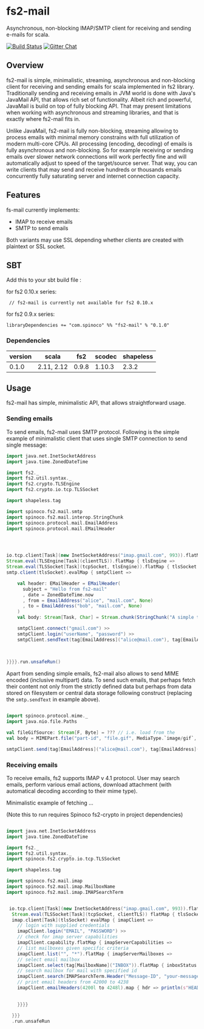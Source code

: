 # fs2-mail

Asynchronous, non-blocking IMAP/SMTP client for receiving and sending e-mails for scala.

[![Build Status](https://travis-ci.org/Spinoco/fs2-mail.svg?branch=master)](https://travis-ci.org/Spinoco/fs2-mail)
[![Gitter Chat](https://badges.gitter.im/functional-streams-for-scala/fs2.svg)](https://gitter.im/fs2-mail/Lobby)

## Overview

fs2-mail is simple, minimalistic, streaming, asynchronous and non-blocking client for receiving and sending emails 
for scala implemented in fs2 library. Traditionally sending and receiving emails in JVM world is done with 
Java's JavaMail API, that allows rich set of functionality. Albeit rich and powerful, JavaMail 
is build on top of fully blocking API. That may present limitations when working with asynchronous and 
streaming libraries, and that is exactly where fs2-mail fits in.  

Unlike JavaMail, fs2-mail is fully non-blocking, streaming allowing to process emails with minimal memory constrains 
with full utilization of modern multi-core CPUs. All processing (encoding, decoding) of emails 
is fully asynchronous and non-blocking. So for example receiving or sending emails over slower network 
connections will work perfectly fine and will automatically adjust to speed of the target/source server. That way, 
you can write clients that may send and receive hundreds or thousands emails concurrently fully saturating 
server and internet connection capacity. 

 
## Features

fs-mail currently implements: 

- IMAP to receive emails
- SMTP to send emails

Both variants may use SSL depending whether clients are created with plaintext or SSL socket. 


## SBT

Add this to your sbt build file :

for fs2 0.10.x series:

```
 // fs2-mail is currently not available for fs2 0.10.x
```

for fs2 0.9.x series:

```
libraryDependencies += "com.spinoco" %% "fs2-mail" % "0.1.0"
```


### Dependencies

version  |    scala  |   fs2  |  scodec | shapeless      
---------|-----------|--------|---------|----------- 
0.1.0    | 2.11, 2.12| 0.9.8  | 1.10.3  | 2.3.2


## Usage

fs2-mail has simple, minimalistic API, that allows straightforward usage. 

### Sending emails

To send emails, fs2-mail uses SMTP protocol. Following is the simple example of minimalistic client that 
uses single SMTP connection to send single message: 

```scala
import java.net.InetSocketAddress
import java.time.ZonedDateTime

import fs2._
import fs2.util.syntax._
import fs2.crypto.TLSEngine
import fs2.crypto.io.tcp.TLSSocket

import shapeless.tag

import spinoco.fs2.mail.smtp
import spinoco.fs2.mail.interop.StringChunk
import spinoco.protocol.mail.EmailAddress
import spinoco.protocol.mail.EMailHeader




io.tcp.client[Task](new InetSocketAddress("imap.gmail.com", 993)).flatMap { tcpSocket =>
Stream.eval(TLSEngine[Task](clientTLS)).flatMap { tlsEngine =>
Stream.eval(TLSSocket[Task](tcpSocket, tlsEngine)).flatMap { tlsSocket =>
smtp.client(tlsSocket).evalMap { smtpClient => 

    val header: EMailHeader = EMailHeader(
      subject = "Hello from fs2-mail"
      , date = ZonedDateTime.now
      , from = EmailAddress("alice", "mail.com", None)
      , to = EmailAddress("bob", "mail.com", None)
    )
    val body: Stream[Task, Char] = Stream.chunk(StringChunk("A simple text-only email from fs2-mail."))

    smtpClient.connect("gmail.com") >>
    smtpClient.login("userName", "password") >>
    smtpClient.sendText(tag[EmailAddress]("alice@mail.com"), tag[EmailAddress]("bob@mail.com"), header, body)
    

    
}}}}.run.unsafeRun()

```

Apart from sending simple emails, fs2-mail also allows to send MIME encoded (inclusive multipart) data. 
To send such emails, that perhaps fetch their content not only from the strictly defined data but perhaps 
from data stored on filesystem or central data storage following construct (replacing the `smtp.sendText` in example above).

```scala

import spinoco.protocol.mime._
import java.nio.file.Paths

val fileGifSource: Stream[F, Byte] = ??? // i.e. load from the 
val body = MIMEPart.file("part-id", "file.gif", MediaType.`image/gif`, fs2.io.file.readAll(Paths.get("/some/file/location/file.gif")))  

smtpClient.send(tag[EmailAddress]("alice@mail.com"), tag[EmailAddress]("bob@mail.com"), header, body)

```

### Receiving emails

To receive emails, fs2 supports IMAP v 4.1 protocol. User may search emails, perform various email actions,
download attachment (with automatical decoding according to their mime type). 

Minimalistic example of fetching ... 

(Note this to run requires Spinoco fs2-crypto in project dependencies)

```scala

import java.net.InetSocketAddress
import java.time.ZonedDateTime

import fs2._
import fs2.util.syntax._ 
import spinoco.fs2.crypto.io.tcp.TLSSocket

import shapeless.tag

import spinoco.fs2.mail.imap 
import spinoco.fs2.mail.imap.MailboxName
import spinoco.fs2.mail.imap.IMAPSearchTerm


 io.tcp.client[Task](new InetSocketAddress("imap.gmail.com", 993)).flatMap { tcpSocket => 
  Stream.eval(TLSSocket[Task](tcpSocket, clientTLS)) flatMap { tlsSocket =>
  imap.client[Task](tlsSocket) evalMap { imapClient =>
    // login with supplied credentials
    imapClient.login("EMAIL", "PASSWORD") >>
    // check for imap server capabilities 
    imapClient.capability.flatMap { imapServerCapabilities =>
    // list mailboxes given specific criteria
    imapClient.list("", "*").flatMap { imapServerMailboxes => 
    // select email mailbox
    imapClient.select(tag[MailboxName]("INBOX")).flatMap { inboxStatus =>
    // search mailbox for mail with specified id
    imapClient.search(IMAPSearchTerm.Header("Message-ID", "your-message-id")).flatMap { searchResult =>   
    // print email headers from 42000 to 4238
    imapClient.emailHeaders(4200l to 4248l).map { hdr => println(s"HEADER: $hdr") }.run  
      

    }}}}

  }}}
  .run.unsafeRun

```



